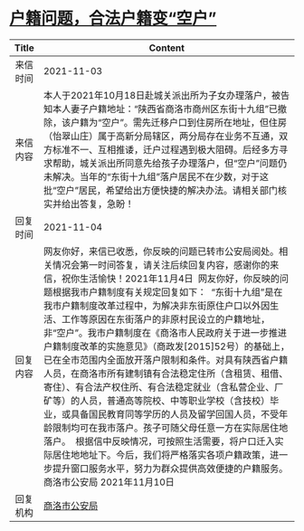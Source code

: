 # <a href="http://www.shangluo.gov.cn/zmhd/ldxxxx.jsp?urltype=leadermail.LeaderMailContentUrl&wbtreeid=1112&leadermailid=8133">户籍问题，合法户籍变“空户”</a>
|Title|Content|
|:---:|---|
|来信时间|2021-11-03|
|来信内容|本人于2021年10月18日赴城关派出所为子女办理落户，被告知本人妻子户籍地址：“陕西省商洛市商州区东街十九组”已撤除，该户籍为“空户”。需先迁移户口到住房所在地址，但住房（怡翠山庄）属于高新分局辖区，两分局存在业务不互通，双方标准不一、互相推诿，迁户过程遇到极大阻碍。后经多方寻求帮助，城关派出所同意先给孩子办理落户，但“空户”问题仍未解决。当年的“东街十九组”落户居民不在少数，对于这批“空户”居民，希望给出方便快捷的解决办法。请相关部门核实并给出答复，急盼！|
|回复时间|2021-11-04|
|回复内容|网友你好，来信已收悉，你反映的问题已转市公安局阅处。相关情况会第一时间答复，请关注后续回复内容，感谢你的来信，祝你生活愉快！2021年11月4日  网友你好，你反映的问题根据我市户籍制度有关规定回复如下：  “东街十九组”是在我市户籍制度改革过程中，为解决非东街原住户口以外因生活、工作等原因在东街落户的非原村民设立的户籍地址，非“空户”。我市户籍制度在《商洛市人民政府关于进一步推进户籍制度改革的实施意见》（商政发[2015]52号）的基础上，已在全市范围内全面放开落户限制和条件。对具有陕西省户籍人员，在商洛市所有建制镇有合法稳定住所（含租赁、租借、寄住）、有合法产权住所、有合法稳定就业（含私营企业、厂矿等）的人员，普通高等院校、中等职业学校（含技校）毕业，或具备国民教育同等学历的人员及留学回国人员，不受年龄限制均可在我市落户。孩子可随父母任意一方在实际居住地落户。  根据信中反映情况，可按照生活需要，将户口迁入实际居住地地址下。今后，我们将严格落实各项户籍政策，进一步提升窗口服务水平，努力为群众提供高效便捷的户籍服务。商洛市公安局 2021年11月10日|
|回复机构|<a href="../../categories/agencies/商洛市公安局.md">商洛市公安局</a>|
